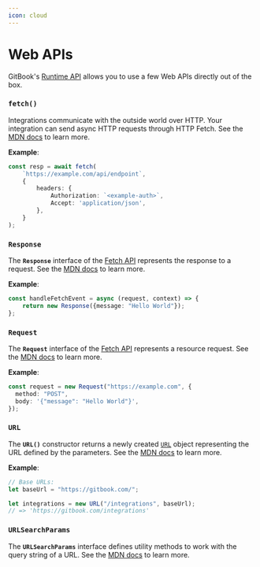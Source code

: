 ```yaml
---
icon: cloud
---
```


# Web APIs

GitBook's [Runtime API](https://www.npmjs.com/package/@gitbook/runtime) allows you to use a few Web APIs directly out of the box.

### `fetch()`

Integrations communicate with the outside world over HTTP. Your integration can send async HTTP requests through HTTP Fetch. See the [MDN docs](https://developer.mozilla.org/en-US/docs/Web/API/Fetch_API) to learn more.

**Example**:

```typescript
const resp = await fetch(
    `https://example.com/api/endpoint`,
    {
        headers: {
            Authorization: `<example-auth>`,
            Accept: 'application/json',
        },
    }
);
```

### `Response`

The **`Response`** interface of the [Fetch API](https://developer.mozilla.org/en-US/docs/Web/API/Fetch_API) represents the response to a request. See the [MDN docs](https://developer.mozilla.org/en-US/docs/Web/API/Response) to learn more.

**Example**:

```typescript
const handleFetchEvent = async (request, context) => {
    return new Response({message: "Hello World"});
};
```

### `Request`

The **`Request`** interface of the [Fetch API](https://developer.mozilla.org/en-US/docs/Web/API/Fetch_API) represents a resource request. See the [MDN docs](https://developer.mozilla.org/en-US/docs/Web/API/Request) to learn more.

**Example**:

```typescript
const request = new Request("https://example.com", {
  method: "POST",
  body: '{"message": "Hello World"}',
});

```

### `URL`

The **`URL()`** constructor returns a newly created [`URL`](https://developer.mozilla.org/en-US/docs/Web/API/URL) object representing the URL defined by the parameters. See the [MDN docs](https://developer.mozilla.org/en-US/docs/Web/API/URL/URL) to learn more.

**Example**:

```typescript
// Base URLs:
let baseUrl = "https://gitbook.com/";

let integrations = new URL("/integrations", baseUrl);
// => 'https://gitbook.com/integrations'
```

### `URLSearchParams`

The **`URLSearchParams`** interface defines utility methods to work with the query string of a URL. See the [MDN docs](https://developer.mozilla.org/en-US/docs/Web/API/URLSearchParams) to learn more.
